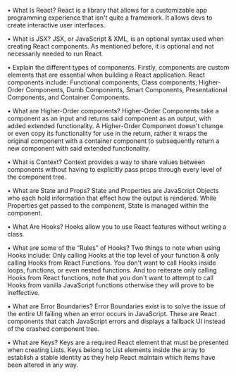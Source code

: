 •	What Is React?
React is a library that allows for a customizable app programming experience that isn't quite a framework. It allows devs to create interactive user interfaces.


•	What is JSX?
JSX, or JavaScript & XML, is an optional syntax used when creating React components. As mentioned before, it is optional and not necessarily needed to run React.

•	Explain the different types of components. 
Firstly, components are custom elements that are essential when building a React application. React components include: Functional components, Class components, Higher-Order Components, Dumb Components, Smart Components, Presentational Components, and Container Components.

•	What are Higher-Order components?
Higher-Order Components take a component as an input and returns said component as an output, with added extended functionality. A Higher-Order Component doesn't change or even copy its functionality for use in the return, rather it wraps the original component with a container component to subsequently return a new component with said extended functionality.

•	What is Context?
Context provides a way to share values between components without having to explicitly pass props through every level of the component tree.

•	What are State and Props? 
State and Properties are JavaScript Objects who each hold information that effect how the output is rendered.  While Properties get passed to the component, State is managed within the component.

•	What Are Hooks? 
Hooks allow you to use React features without writing a class.

•	What are some of the “Rules” of Hooks? 
Two things to note when using Hooks include: Only calling Hooks at the top level of your function & only calling Hooks from React Functions. You don't want to call Hooks inside loops, functions, or even nested functions. And too reiterate only calling Hooks from React functions, note that you don't want to attempt to call Hooks from vanilla JavaScript functions otherwise they will prove to be ineffective.

•	What are Error Boundaries?
Error Boundaries exist is to solve the issue of the entire UI failing when an error occurs in JavaScript. These are React components that catch JavaScript errors and displays a fallback UI instead of the crashed component tree.

•	What are Keys?
Keys are a required React element that must be presented when creating Lists. Keys belong to List elements inside the array to establish a stable identity as they help React maintain which items have been altered in any way.